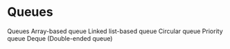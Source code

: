 # Queues
Queues  Array-based queue Linked list-based queue Circular queue Priority queue Deque (Double-ended queue)
